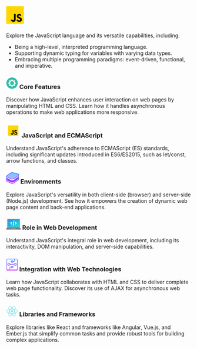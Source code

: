 ## ![Overview of JavaScript](images/JS-icon.png)

Explore the JavaScript language and its versatile capabilities, including:

- Being a high-level, interpreted programming language.
- Supporting dynamic typing for variables with varying data types.
- Embracing multiple programming paradigms: event-driven, functional, and imperative.

### ![JavaScript Core Features](images/cog.png) Core Features

Discover how JavaScript enhances user interaction on web pages by manipulating HTML and CSS. Learn how it handles asynchronous operations to make web applications more responsive.

### ![JavaScript and ECMAScript](images/js.png) JavaScript and ECMAScript

Understand JavaScript's adherence to ECMAScript (ES) standards, including significant updates introduced in ES6/ES2015, such as let/const, arrow functions, and classes.

### ![JavaScript Environments](images/stack.png) Environments

Explore JavaScript's versatility in both client-side (browser) and server-side (Node.js) development. See how it empowers the creation of dynamic web page content and back-end applications.

### ![JavaScript Role in Web Development](images/webdev.png) Role in Web Development

Understand JavaScript's integral role in web development, including its interactivity, DOM manipulation, and server-side capabilities.

### ![Integration with Web Technologies](images/tech.png) Integration with Web Technologies

Learn how JavaScript collaborates with HTML and CSS to deliver complete web page functionality. Discover its use of AJAX for asynchronous web tasks.

### ![JavaScript Libraries and Frameworks](images/react.png) Libraries and Frameworks

Explore libraries like React and frameworks like Angular, Vue.js, and Ember.js that simplify common tasks and provide robust tools for building complex applications.


